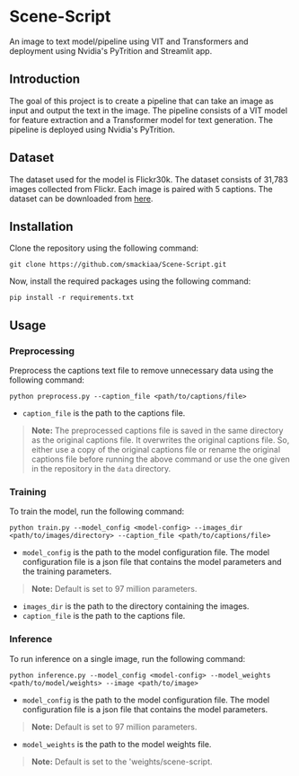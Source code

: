 # Scene-Script
An image to text model/pipeline using VIT and Transformers and deployment using Nvidia's PyTrition and Streamlit app.

## Introduction
The goal of this project is to create a pipeline that can take an image as input and output the text in the image. The pipeline consists of a VIT model for feature extraction and a Transformer model for text generation. The pipeline is deployed using Nvidia's PyTrition.

## Dataset
The dataset used for the model is Flickr30k. The dataset consists of 31,783 images collected from Flickr. Each image is paired with 5 captions. The dataset can be downloaded from [here](https://www.kaggle.com/hsankesara/flickr-image-dataset).

## Installation
Clone the repository using the following command:
```
git clone https://github.com/smackiaa/Scene-Script.git
```
Now, install the required packages using the following command:
```
pip install -r requirements.txt
```

## Usage
### Preprocessing
Preprocess the captions text file to remove unnecessary data using the following command:
```
python preprocess.py --caption_file <path/to/captions/file>
```
- `caption_file` is the path to the captions file.

> **Note:** The preprocessed captions file is saved in the same directory as the original captions file. It overwrites the original captions file. So, either use a copy of the original captions file or rename the original captions file before running the above command or use the one given in the repository in the `data` directory.

### Training
To train the model, run the following command:
```
python train.py --model_config <model-config> --images_dir <path/to/images/directory> --caption_file <path/to/captions/file>
```
- `model_config` is the path to the model configuration file. The model configuration file is a json file that contains the model parameters and the training parameters. 

> **Note:** Default is set to 97 million parameters.

- `images_dir` is the path to the directory containing the images.
- `caption_file` is the path to the captions file.

### Inference
To run inference on a single image, run the following command:
```
python inference.py --model_config <model-config> --model_weights <path/to/model/weights> --image <path/to/image>
```
- `model_config` is the path to the model configuration file. The model configuration file is a json file that contains the model parameters.

> **Note:** Default is set to 97 million parameters.

- `model_weights` is the path to the model weights file.

> **Note:** Default is set to the 'weights/scene-script.